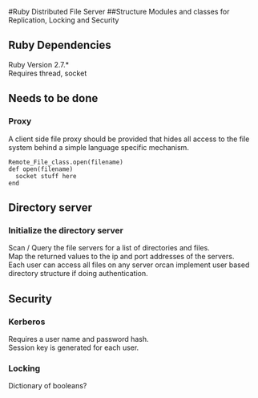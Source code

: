 #Ruby Distributed File Server
##Structure
Modules and classes for Replication, Locking and Security 

## Ruby Dependencies

Ruby Version 2.7.*  
Requires thread, socket

## Needs to be done
### Proxy
A client side file proxy should be provided that hides all access 
to the file system behind a simple language specific mechanism.  

````
Remote_File_class.open(filename)
def open(filename)
  socket stuff here
end
````

## Directory server
### Initialize the directory server
Scan / Query the file servers for a list of directories and files.  
Map the returned values to the ip and port addresses of the servers.  
Each user can access all files on any server orcan implement 
user based directory structure if doing authentication.

## Security 
### Kerberos
Requires a user name and password hash.  
Session key is generated for each user.

### Locking
Dictionary of booleans?
